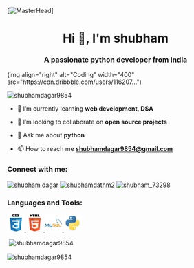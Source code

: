 [![MasterHead](https://1.bp.blogspot.com/-7A4WynwLsM...)]
<h1 align="center">Hi 👋, I'm shubham</h1>
<h3 align="center">A passionate python developer from India</h3>
(img align="right" alt="Coding" width="400" src="https://cdn.dribbble.com/users/116207...")

<p align="left"> <img src="https://komarev.com/ghpvc/?username=shubhamdagar9854&label=Profile%20views&color=0e75b6&style=flat" alt="shubhamdagar9854" /> </p>

- 🌱 I’m currently learning **web development, DSA**

- 👯 I’m looking to collaborate on **open source projects**

- 💬 Ask me about **python**

- 📫 How to reach me **shubhamdagar9854@gmail.com**

<h3 align="left">Connect with me:</h3>
<p align="left">
<a href="https://linkedin.com/in/shubham dagar" target="blank"><img align="center" src="https://raw.githubusercontent.com/rahuldkjain/github-profile-readme-generator/master/src/images/icons/Social/linked-in-alt.svg" alt="shubham dagar" height="30" width="40" /></a>
<a href="https://auth.geeksforgeeks.org/user/shubhamdathm2" target="blank"><img align="center" src="https://raw.githubusercontent.com/rahuldkjain/github-profile-readme-generator/master/src/images/icons/Social/geeks-for-geeks.svg" alt="shubhamdathm2" height="30" width="40" /></a>
<a href="https://discord.gg/shubham_73298" target="blank"><img align="center" src="https://raw.githubusercontent.com/rahuldkjain/github-profile-readme-generator/master/src/images/icons/Social/discord.svg" alt="shubham_73298" height="30" width="40" /></a>
</p>

<h3 align="left">Languages and Tools:</h3>
<p align="left"> <a href="https://www.w3schools.com/css/" target="_blank" rel="noreferrer"> <img src="https://raw.githubusercontent.com/devicons/devicon/master/icons/css3/css3-original-wordmark.svg" alt="css3" width="40" height="40"/> </a> <a href="https://www.w3.org/html/" target="_blank" rel="noreferrer"> <img src="https://raw.githubusercontent.com/devicons/devicon/master/icons/html5/html5-original-wordmark.svg" alt="html5" width="40" height="40"/> </a> <a href="https://www.mysql.com/" target="_blank" rel="noreferrer"> <img src="https://raw.githubusercontent.com/devicons/devicon/master/icons/mysql/mysql-original-wordmark.svg" alt="mysql" width="40" height="40"/> </a> <a href="https://www.python.org" target="_blank" rel="noreferrer"> <img src="https://raw.githubusercontent.com/devicons/devicon/master/icons/python/python-original.svg" alt="python" width="40" height="40"/> </a> </p>

<p>&nbsp;<img align="center" src="https://github-readme-stats.vercel.app/api?username=shubhamdagar9854&show_icons=true&locale=en" alt="shubhamdagar9854" /></p>

<p><img align="center" src="https://github-readme-streak-stats.herokuapp.com/?user=shubhamdagar9854&" alt="shubhamdagar9854" /></p>
